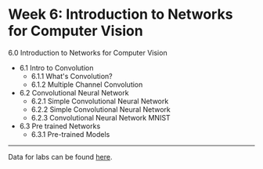 # Week 6: Introduction to Networks for Computer Vision

6.0 Introduction to Networks for Computer Vision
- 6.1 Intro to Convolution
  - 6.1.1 What's Convolution?
  - 6.1.2 Multiple Channel Convolution
- 6.2 Convolutional Neural Network
  - 6.2.1 Simple Convolutional Neural Network
  - 6.2.2 Simple Convolutional Neural Network
  - 6.2.3 Convolutional Neural Network MNIST
- 6.3 Pre trained Networks
  - 6.3.1 Pre-trained Models

---
Data for labs can be found [here](https://drive.google.com/open?id=1H621L77DwjHI22zo-ykNVpRPIasx2wHv).
